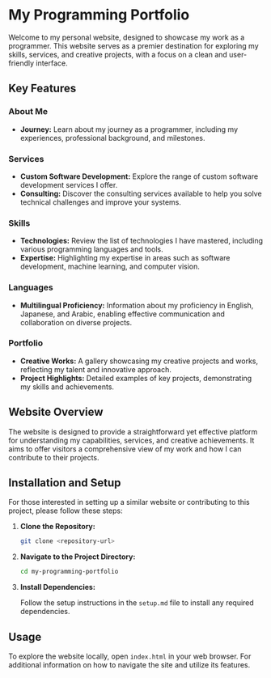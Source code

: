 # My Programming Portfolio

Welcome to my personal website, designed to showcase my work as a programmer. This website serves as a premier destination for exploring my skills, services, and creative projects, with a focus on a clean and user-friendly interface.

## Key Features

### About Me
- **Journey:** Learn about my journey as a programmer, including my experiences, professional background, and milestones.

### Services
- **Custom Software Development:** Explore the range of custom software development services I offer.
- **Consulting:** Discover the consulting services available to help you solve technical challenges and improve your systems.

### Skills
- **Technologies:** Review the list of technologies I have mastered, including various programming languages and tools.
- **Expertise:** Highlighting my expertise in areas such as software development, machine learning, and computer vision.

### Languages
- **Multilingual Proficiency:** Information about my proficiency in English, Japanese, and Arabic, enabling effective communication and collaboration on diverse projects.

### Portfolio
- **Creative Works:** A gallery showcasing my creative projects and works, reflecting my talent and innovative approach.
- **Project Highlights:** Detailed examples of key projects, demonstrating my skills and achievements.

## Website Overview

The website is designed to provide a straightforward yet effective platform for understanding my capabilities, services, and creative achievements. It aims to offer visitors a comprehensive view of my work and how I can contribute to their projects.

## Installation and Setup

For those interested in setting up a similar website or contributing to this project, please follow these steps:

1. **Clone the Repository:**

    ```bash
    git clone <repository-url>
    ```

2. **Navigate to the Project Directory:**

    ```bash
    cd my-programming-portfolio
    ```

3. **Install Dependencies:**

    Follow the setup instructions in the `setup.md` file to install any required dependencies.

## Usage

To explore the website locally, open `index.html` in your web browser. For additional information on how to navigate the site and utilize its features.
